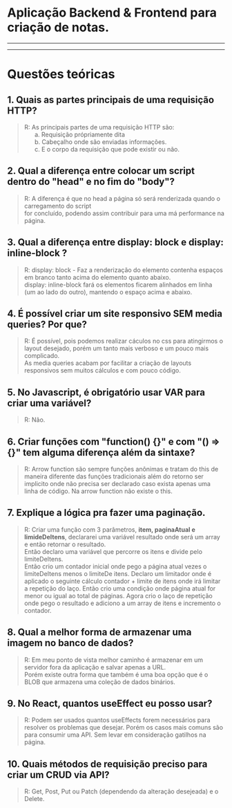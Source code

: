 # Aplicação Backend & Frontend para criação de notas.
<hr>
<hr>

# Questões teóricas

## 1. Quais as partes principais de uma requisição HTTP?
> R: As principais partes de uma requisição HTTP são: </br>
&nbsp; &nbsp; &nbsp; a. Requisição própriamente dita </br>
&nbsp; &nbsp; &nbsp; b. Cabeçalho onde são enviadas informações. </br>
&nbsp; &nbsp; &nbsp; c. E o corpo da requisição que pode existir ou não. </br>

## 2. Qual a diferença entre colocar um script dentro do "head" e no fim do "body"?
> R: A diferença é que no head a página só será renderizada quando o carregamento do script</br>
for concluído, podendo assim contribuir para uma má performance na página.

## 3. Qual a diferença entre display: block e display: inline-block ?
> R: display: block - Faz a renderização do elemento contenha espaços em branco tanto acima do elemento quanto abaixo. </br>
display: inline-block fará os elementos ficarem alinhados em linha (um ao lado do outro), mantendo o espaço acima e abaixo.

## 4. É possível criar um site responsivo SEM media queries? Por que?
>R: É possível, pois podemos realizar cáculos no css para atingirmos o layout desejado, porém um tanto mais verboso e um pouco mais complicado.</br>
As media queries acabam por facilitar a criação de layouts responsivos sem muitos cálculos e com pouco código.

## 5. No Javascript, é obrigatório usar VAR para criar uma variável?
>R: Não.

## 6. Criar funções com "function() {}" e com "() => {}" tem alguma diferença além da sintaxe?
>R: Arrow function são sempre funções anônimas e tratam do this de maneira diferente das funções tradicionais além do retorno ser implicito onde não precisa ser declarado caso exista apenas uma linha de código.
Na arrow function não existe o this.


## 7. Explique a lógica pra fazer uma paginação.
>R: Criar uma função com 3 parâmetros, <b>item, paginaAtual e limideDeItens</b>, declararei uma variável resultado onde será um array e então retornar o resultado.</br>
Então declaro uma variável que percorre os itens e divide pelo limiteDeItens.</br>
Então crio um contador inicial onde pego a página atual vezes o limiteDeItens menos o limiteDe itens.
Declaro um limitador onde é aplicado o seguinte cálculo contador + limite de itens onde irá limitar a repetição do laço.
Então crio uma condição onde página atual for menor ou igual ao total de páginas.
Agora crio o laço de repetição onde pego o resultado e adiciono a um array de itens e incremento o contador.

## 8. Qual a melhor forma de armazenar uma imagem no banco de dados?
>R: Em meu ponto de vista melhor caminho é armazenar em um servidor fora da aplicação e salvar apenas a URL.</br>
Porém existe outra forma que também é uma boa opção que é o BLOB que armazena uma coleção de dados binários.


## 9. No React, quantos useEffect eu posso usar?
>R: Podem ser usados quantos useEffects forem necessários para resolver os problemas que desejar. Porém os casos mais comuns são para consumir uma API. Sem levar em consideração gatilhos na página.

## 10. Quais métodos de requisição preciso para criar um CRUD via API?
>R: Get, Post, Put ou Patch (dependendo da alteração desejeada) e o Delete.